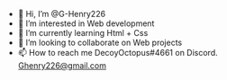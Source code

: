 - 👋 Hi, I’m @G-Henry226
- 👀 I’m interested in Web development
- 🌱 I’m currently learning Html + Css
- 💞️ I’m looking to collaborate on Web projects
- 📫 How to reach me DecoyOctopus#4661 on Discord. Ghenry226@gmail.com

<!---
G-Henry226/G-Henry226 is a ✨ special ✨ repository because its `README.md` (this file) appears on your GitHub profile.
You can click the Preview link to take a look at your changes.
--->
